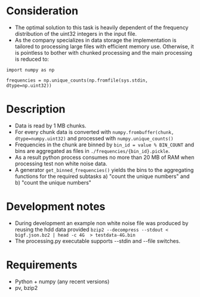 # Consideration
* The optimal solution to this task is heavily dependent of the frequency distribution of the uint32 integers in the input file.
* As the company specializes in data storage the implementation is tailored to processing large files with efficient memory use.
Otherwise, it is pointless to bother with chunked processing and the main processing is reduced to:
```
import numpy as np

frequencies = np.unique_counts(np.fromfile(sys.stdin, dtype=np.uint32))
```

# Description
* Data is read by 1 MB chunks. 
* For every chunk data is converted with `numpy.frombuffer(chunk, dtype=numpy.uint32)` and processed with `numpy.unique_counts()`
* Frequencies in the chunk are binned by `bin_id = value % BIN_COUNT` and bins are aggregated as files in `./frequencies/{bin_id}.pickle`.
* As a result python process consumes no more than 20 MB of RAM when processing test non white noise data.
* A generator `get_binned_frequencies()` yields the bins to the aggregating functions for the required subtasks a) "count the unique numbers" and b) "count the unique numbers"

# Development notes

* During development an example non white noise file was produced by reusing the hdd data provided `bzip2 --decompress --stdout < bigf.json.bz2 | head -c 4G  > testdata-4G.bin`
* The processing.py executable supports --stdin and --file switches.

# Requirements
* Python + numpy (any recent versions)
* pv, bzip2

